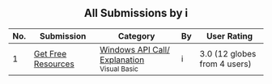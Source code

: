 ﻿<div align="center">

## All Submissions by i

</div>

No.  | Submission | Category | By   | User Rating
---- | ---------- | -------- | ---- | -----------
1 | [Get Free Resources<br />](https://github.com/Planet-Source-Code/i-get-free-resources__1-7032) | [Windows API Call/ Explanation<br /><sup>Visual Basic</sup>](../ByCategory/windows-api-call-explanation__1-39.md) | i | 3.0 (12 globes from 4 users)
